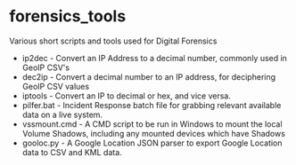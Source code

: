 # forensics_tools
Various short scripts and tools used for Digital Forensics

- ip2dec - Convert an IP Address to a decimal number, commonly used in GeoIP CSV's
- dec2ip - Convert a decimal number to an IP address, for deciphering GeoIP CSV values
- iptools - Convert an IP to decimal or hex, and vice versa.
- pilfer.bat - Incident Response batch file for grabbing relevant available data on a live system.
- vssmount.cmd - A CMD script to be run in Windows to mount the local Volume Shadows, including any mounted devices which have Shadows
- gooloc.py - A Google Location JSON parser to export Google Location data to CSV and KML data.
